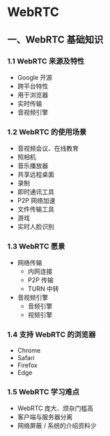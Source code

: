# WebRTC

## 一、WebRTC 基础知识

### 1.1 WebRTC 来源及特性

- Google 开源
- 跨平台特性
- 用于浏览器
- 实时传输
- 音视频引擎

### 1.2 WebRTC 的使用场景

- 音视频会议、在线教育
- 照相机
- 音乐播放器
- 共享远程桌面
- 录制
- 即时通讯工具
- P2P 网络加速
- 文件传输工具
- 游戏
- 实时人脸识别

### 1.3 WebRTC 愿景

- 网络传输
    - 内网连接
    - P2P 传输
    - TURN 中转
- 音视频引擎
    - 音频引擎
    - 视频引擎

### 1.4 支持 WebRTC 的浏览器

- Chrome
- Safari
- Firefox
- Edge

### 1.5 WebRTC 学习难点

- WebRTC 庞大、烦杂门槛高
- 客户端与服务器分离
- 网络屏蔽 / 系统的介绍资料少

